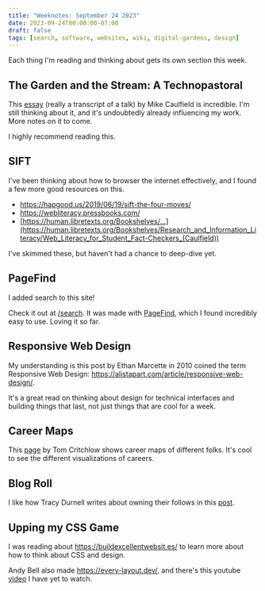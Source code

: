 ```yaml
---
title: "Weeknotes: September 24 2023"
date: 2023-09-24T00:00:00-07:00
draft: false
tags: [search, software, websites, wiki, digital-gardens, design]
---
```


Each thing I'm reading and thinking about gets its own section this week.

## The Garden and the Stream: A Technopastoral

This [essay](https://hapgood.us/2015/10/17/the-garden-and-the-stream-a-technopastoral/) (really a transcript of a talk) by Mike Caulfield is incredible. I'm still thinking about it, and it's undoubtedly already influencing my work. More notes on it to come.

I highly recommend reading this.

## SIFT

I've been thinking about how to browser the internet effectively, and I found a few more good resources on this.

- https://hapgood.us/2019/06/19/sift-the-four-moves/
- https://webliteracy.pressbooks.com/
- [https://human.libretexts.org/Bookshelves/...](https://human.libretexts.org/Bookshelves/Research_and_Information_Literacy/Web_Literacy_for_Student_Fact-Checkers_(Caulfield))

I've skimmed these, but haven't had a chance to deep-dive yet.
 
## PageFind

I added search to this site!

Check it out at [/search](/search). It was made with [PageFind](https://pagefind.app/), which I found incredibly easy to use. Loving it so far.

## Responsive Web Design

My understanding is this post by Ethan Marcette in 2010 coined the term Responsive Web Design: https://alistapart.com/article/responsive-web-design/.

It's a great read on thinking about design for technical interfaces and building things that last, not just things that are cool for a week.


## Career Maps

This [page](https://tomcritchlow.com/2023/04/26/career-maps/) by Tom Critchlow shows career maps of different folks. It's cool to see the different visualizations of careers.

## Blog Roll

I like how Tracy Durnell writes about owning their follows in this [post](https://tracydurnell.com/2022/10/28/expanding-the-blogroll/).

## Upping my CSS Game

I was reading about https://buildexcellentwebsit.es/ to learn more about how to think about CSS and design.

Andy Bell also made https://every-layout.dev/, and there's this youtube [video](https://www.youtube.com/watch?v=5uhIiI9Ld5M) I have yet to watch.